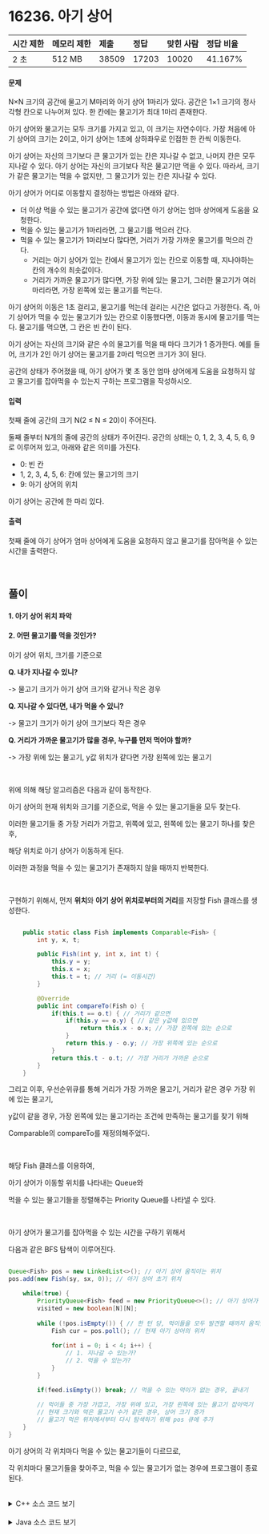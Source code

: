 # 16236. 아기 상어

| 시간 제한 | 메모리 제한 | 제출  | 정답  | 맞힌 사람 | 정답 비율 |
| :-------- | :---------- | :---- | :---- | :-------- | :-------- |
| 2 초      | 512 MB      | 38509 | 17203 | 10020     | 41.167%   |

#### 문제

N×N 크기의 공간에 물고기 M마리와 아기 상어 1마리가 있다. 공간은 1×1 크기의 정사각형 칸으로 나누어져 있다. 한 칸에는 물고기가 최대 1마리 존재한다.

아기 상어와 물고기는 모두 크기를 가지고 있고, 이 크기는 자연수이다. 가장 처음에 아기 상어의 크기는 2이고, 아기 상어는 1초에 상하좌우로 인접한 한 칸씩 이동한다.

아기 상어는 자신의 크기보다 큰 물고기가 있는 칸은 지나갈 수 없고, 나머지 칸은 모두 지나갈 수 있다. 아기 상어는 자신의 크기보다 작은 물고기만 먹을 수 있다. 따라서, 크기가 같은 물고기는 먹을 수 없지만, 그 물고기가 있는 칸은 지나갈 수 있다.

아기 상어가 어디로 이동할지 결정하는 방법은 아래와 같다.

- 더 이상 먹을 수 있는 물고기가 공간에 없다면 아기 상어는 엄마 상어에게 도움을 요청한다.
- 먹을 수 있는 물고기가 1마리라면, 그 물고기를 먹으러 간다.
- 먹을 수 있는 물고기가 1마리보다 많다면, 거리가 가장 가까운 물고기를 먹으러 간다.
  - 거리는 아기 상어가 있는 칸에서 물고기가 있는 칸으로 이동할 때, 지나야하는 칸의 개수의 최솟값이다.
  - 거리가 가까운 물고기가 많다면, 가장 위에 있는 물고기, 그러한 물고기가 여러마리라면, 가장 왼쪽에 있는 물고기를 먹는다.

아기 상어의 이동은 1초 걸리고, 물고기를 먹는데 걸리는 시간은 없다고 가정한다. 즉, 아기 상어가 먹을 수 있는 물고기가 있는 칸으로 이동했다면, 이동과 동시에 물고기를 먹는다. 물고기를 먹으면, 그 칸은 빈 칸이 된다.

아기 상어는 자신의 크기와 같은 수의 물고기를 먹을 때 마다 크기가 1 증가한다. 예를 들어, 크기가 2인 아기 상어는 물고기를 2마리 먹으면 크기가 3이 된다.

공간의 상태가 주어졌을 때, 아기 상어가 몇 초 동안 엄마 상어에게 도움을 요청하지 않고 물고기를 잡아먹을 수 있는지 구하는 프로그램을 작성하시오.

#### 입력

첫째 줄에 공간의 크기 N(2 ≤ N ≤ 20)이 주어진다.

둘째 줄부터 N개의 줄에 공간의 상태가 주어진다. 공간의 상태는 0, 1, 2, 3, 4, 5, 6, 9로 이루어져 있고, 아래와 같은 의미를 가진다.

- 0: 빈 칸
- 1, 2, 3, 4, 5, 6: 칸에 있는 물고기의 크기
- 9: 아기 상어의 위치

아기 상어는 공간에 한 마리 있다.

#### 출력

첫째 줄에 아기 상어가 엄마 상어에게 도움을 요청하지 않고 물고기를 잡아먹을 수 있는 시간을 출력한다.


<br>

## 풀이

#### 1. 아기 상어 위치 파악

#### 2. 어떤 물고기를 먹을 것인가?

아기 상어 위치, 크기를 기준으로

**Q. 내가 지나갈 수 있니?**

-> 물고기 크기가 아기 상어 크기와 같거나 작은 경우

**Q. 지나갈 수 있다면, 내가 먹을 수 있니?**

-> 물고기 크기가 아기 상어 크기보다 작은 경우

**Q. 거리가 가까운 물고기가 많을 경우, 누구를 먼저 먹어야 할까?**

-> 가장 위에 있는 물고기, y값 위치가 같다면 가장 왼쪽에 있는 물고기


<br>

위에 의해 해당 알고리즘은 다음과 같이 동작한다.

아기 상어의 현재 위치와 크기를 기준으로, 먹을 수 있는 물고기들을 모두 찾는다.

이러한 물고기들 중 가장 거리가 가깝고, 위쪽에 있고, 왼쪽에 있는 물고기 하나를 찾은 후,

해당 위치로 아기 상어가 이동하게 된다.

이러한 과정을 먹을 수 있는 물고기가 존재하지 않을 때까지 반복한다.

<br>

구현하기 위해서, 먼저 **위치**와 **아기 상어 위치로부터의 거리**를 저장할 Fish 클래스를 생성한다.

```java

	public static class Fish implements Comparable<Fish> {
		int y, x, t;

		public Fish(int y, int x, int t) {
			this.y = y;
			this.x = x;
			this.t = t; // 거리 (= 이동시간)
		}

		@Override
		public int compareTo(Fish o) {
			if(this.t == o.t) { // 거리가 같으면
				if(this.y == o.y) { // 같은 y값에 있으면
					return this.x - o.x; // 가장 왼쪽에 있는 순으로
				}
				return this.y - o.y; // 가장 위쪽에 있는 순으로
			}
			return this.t - o.t; // 가장 거리가 가까운 순으로
		}
	}

```

그리고 이후, 우선순위큐를 통해 거리가 가장 가까운 물고기, 거리가 같은 경우 가장 위에 있는 물고기,

y값이 같을 경우, 가장 왼쪽에 있는 물고기라는 조건에 만족하는 물고기를 찾기 위해

Comparable의 compareTo를 재정의해주었다.

<br>

해당 Fish 클래스를 이용하여,

아기 상어가 이동할 위치를 나타내는 Queue와

먹을 수 있는 물고기들을 정렬해주는 Priority Queue를 나타낼 수 있다.

<br>

아기 상어가 물고기를 잡아먹을 수 있는 시간을 구하기 위해서

다음과 같은 BFS 탐색이 이루어진다.

```java

Queue<Fish> pos = new LinkedList<>(); // 아기 상어 움직이는 위치
pos.add(new Fish(sy, sx, 0)); // 아기 상어 초기 위치

	while(true) {
		PriorityQueue<Fish> feed = new PriorityQueue<>(); // 아기 상어가 먹을 수 있는 물고기들
		visited = new boolean[N][N];
			
		while (!pos.isEmpty()) { // 한 턴 당, 먹이들을 모두 발견할 때까지 움직임
			Fish cur = pos.poll(); // 현재 아기 상어의 위치
				
			for(int i = 0; i < 4; i++) {
				// 1. 지나갈 수 있는가?
				// 2. 먹을 수 있는가?
			}
		}

		if(feed.isEmpty()) break; // 먹을 수 있는 먹이가 없는 경우, 끝내기
		
		// 먹이들 중 가장 가깝고, 가장 위에 있고, 가장 왼쪽에 있는 물고기 잡아먹기
		// 현재 크기와 먹은 물고기 수가 같은 경우, 상어 크기 증가
		// 물고기 먹은 위치에서부터 다시 탐색하기 위해 pos 큐에 추가 
	}
}

```

아기 상어의 각 위치마다 먹을 수 있는 물고기들이 다르므로,

각 위치마다 물고기들을 찾아주고, 먹을 수 있는 물고기가 없는 경우에 프로그램이 종료된다.


<br>

 
<details>
<summary>C++ 소스 코드 보기</summary>
<div markdown="1">

```c++

#include <iostream>
#include <queue>
#include <algorithm>
#include <cstring>
#include <vector>
using namespace std;
int mv[4][2] = { {-1, 0}, {0, -1}, {0, 1}, {1, 0} };
int s[22][22], visited[22][22];

struct Fish {
	int y, x, t;
	Fish(int _y, int _x, int _t): y(_y), x(_x), t(_t) {};
	bool operator<(const Fish &b) const {
		if (t == b.t) {
			if (y == b.y) {
				return x > b.x;
			}
			return y > b.y;
		}
		return t > b.t;
	}
};

int main() {
	int N, sy = 0, sx = 0, ss = 2, t = 0, cnt = 0;
	scanf("%d", &N);

	for (int i = 0; i < N; i++) {
		for (int j = 0; j < N; j++) {
			scanf("%d", &s[i][j]);
			if (s[i][j] == 9) {
				s[i][j] = 0;
				sy = i; sx = j;
			}
		}
	}

	queue<pair<int, pair<int, int> > > pos;
	pos.push({ 0, {sy, sx} });

	while (1) {
		memset(visited, 0, sizeof(visited));
		priority_queue<Fish> feed;

		while (!pos.empty()) {
			int ct = pos.front().first;
			int cy = pos.front().second.first;
			int cx = pos.front().second.second;
			pos.pop();

			for (int i = 0; i < 4; i++) {
				int ny = cy + mv[i][0], nx = cx + mv[i][1];
				if (ny < 0 || ny >= N || nx < 0 || nx >= N) continue;
				if (visited[ny][nx] || s[ny][nx] > ss) continue;

				visited[ny][nx] = 1;
				pos.push({ ct + 1, {ny, nx} });
				if (s[ny][nx] > 0 && s[ny][nx] < ss) {
					feed.push(Fish(ny, nx, ct + 1));
				}
			}
		}

		if (feed.empty()) break;

		Fish fish = feed.top();
		if (++cnt == ss) {
			ss++;
			cnt = 0;
		}
		t += fish.t;
		s[fish.y][fish.x] = 0;
		pos.push({ 0, {fish.y, fish.x} });
	}

	printf("%d", t);
	return 0;
}


```

</div>
</details>

<br>

<details>
<summary>Java 소스 코드 보기</summary>
<div markdown="1">

```java

package com.study.boj;

import java.io.BufferedReader;
import java.io.IOException;
import java.io.InputStreamReader;
import java.util.LinkedList;
import java.util.PriorityQueue;
import java.util.Queue;
import java.util.StringTokenizer;

public class BOJ_16236 {
	static final int[] dy = { 1, 0, -1, 0 };
	static final int[] dx = { 0, 1, 0, -1 };
	static int[][] sea;
	static boolean[][] visited;

	public static class Fish implements Comparable<Fish> {
		int y, x, t;

		public Fish(int y, int x, int t) {
			this.y = y;
			this.x = x;
			this.t = t;
		}

		@Override
		public int compareTo(Fish o) {
			if(this.t == o.t) { // 거리(= 이동 시간)가 같으면
				if(this.y == o.y) { // 같은 y값에 있으면
					return this.x - o.x; // 가장 왼쪽에 있는 순으로
				}
				return this.y - o.y; // 가장 위쪽에 있는 순으로
			}
			return this.t - o.t; // 가장 거리가 가까운 순으로
		}
	}

	public static void main(String[] args) throws IOException {
		BufferedReader br = new BufferedReader(new InputStreamReader(System.in));

		int N = Integer.parseInt(br.readLine()); // 공간의 크기
		int sy = 0, sx = 0, ss = 2; // 아기 상어 위치, 아기 상어 크기
		int cnt = 0, time = 0; // 먹은 물고기 수 (크기 변화 시, 초기화), 잡아먹는 시간

		sea = new int[N][N];
		for (int i = 0; i < N; i++) {
			StringTokenizer st = new StringTokenizer(br.readLine(), " ");

			for (int j = 0; j < N; j++) {
				sea[i][j] = Integer.parseInt(st.nextToken());
				if (sea[i][j] == 9) { // 아기 상어 위치 파악
					sea[i][j] = 0;
					sy = i;
					sx = j;
				}
			}
		}

		Queue<Fish> pos = new LinkedList<>(); // 아기 상어 움직이는 위치
		pos.add(new Fish(sy, sx, 0)); // 아기 상어 초기 위치

		while(true) {
			PriorityQueue<Fish> feed = new PriorityQueue<>(); // 아기 상어가 먹을 수 있는 물고기
			visited = new boolean[N][N];
			
			// 한 턴 당, 먹이를 발견할 때까지 움직임
			while (!pos.isEmpty()) {
				Fish cur = pos.poll(); // 현재 아기 상어의 위치
				
				for(int i = 0; i < 4; i++) {
					int ny = cur.y + dy[i], nx = cur.x + dx[i];
					
					// 1. 지나갈 수 있는가?
					if(ny < 0 || ny >= N || nx < 0 || nx >= N) continue; // 배열의 인덱스 넘어가는 경우
					if(visited[ny][nx] || sea[ny][nx] > ss) continue; // 방문했거나, 상어 크기보다 큰 경우 못지나감
					
					visited[ny][nx] = true;
					pos.add(new Fish(ny, nx, cur.t + 1));
					
					// 2. 먹을 수 있는가?
					if(sea[ny][nx] > 0 && sea[ny][nx] < ss) {
						feed.add(new Fish(ny, nx, cur.t + 1));
					}
				}
			}

			if(feed.isEmpty()) break; // 먹을 수 있는 먹이가 없는 경우, 끝내기
			
			Fish fish = feed.poll(); // 먹을 물고기
			if(++cnt == ss) { // 현재 크기와 먹은 물고기 수가 같은 경우
				ss++; // 크기 증가
				cnt = 0;
			}
			time += fish.t; // 잡아 먹는 시간
			sea[fish.y][fish.x] = 0; // 잡아 먹은 물고기 지도에서 없애기
			pos.add(new Fish(fish.y, fish.x, 0)); // 물고기 먹은 곳에서부터 다시 탐색하기 위해 추가 
		}
		
		System.out.println(time);
	}
}

```

</div>
</details>
